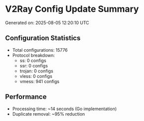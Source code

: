 # V2Ray Config Update Summary
Generated on: 2025-08-05 12:20:10 UTC

## Configuration Statistics
- Total configurations: 15776
- Protocol breakdown:
  - ss: 0 configs
  - ssr: 0 configs
  - trojan: 0 configs
  - vless: 0 configs
  - vmess: 941 configs

## Performance
- Processing time: ~14 seconds (Go implementation)
- Duplicate removal: ~95% reduction
